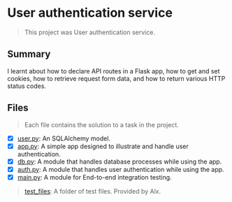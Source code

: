 # User authentication service

> This project was User authentication service.

## Summary

I learnt about how to declare API routes in a Flask app, how to get and set cookies, how to retrieve request form data, and how to return various HTTP status codes.

## Files

> Each file contains the solution to a task in the project.

- [x] [user.py](https://github.com/Ebube-Ochemba/alx-backend-user-data/blob/main/0x03-user_authentication_service/user.py): An SQLAlchemy model.
- [x] [app.py](https://github.com/Ebube-Ochemba/alx-backend-user-data/blob/main/0x03-user_authentication_service/app.py): A simple app designed to illustrate and handle user authentication.
- [x] [db.py](https://github.com/Ebube-Ochemba/alx-backend-user-data/blob/main/0x03-user_authentication_service/db.py): A module that handles database processes while using the app.
- [x] [auth.py](https://github.com/Ebube-Ochemba/alx-backend-user-data/blob/main/0x03-user_authentication_service/auth.py): A module that handles user authentication while using the app.
- [x] [main.py](https://github.com/Ebube-Ochemba/alx-backend-user-data/blob/main/0x03-user_authentication_service/main.py): A module for End-to-end integration testing.

> [test_files](): A folder of test files. Provided by Alx.
